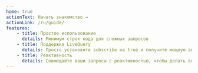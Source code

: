 ```yaml
---
home: true
actionText: Начать знакомство →
actionLink: /ru/guide/
features:
    - title: Простое использование
      details: Минимум строк кода для сложных запросов
    - title: Поддержка LiveQuery
      details: Просто установите subscribe на true и получите мощную автосинхронизацию данных
    - title: Реактивность
      details: Совмещайте ваши запросы с реактивностью, чтобы делать восхитительные вещи
---
```

